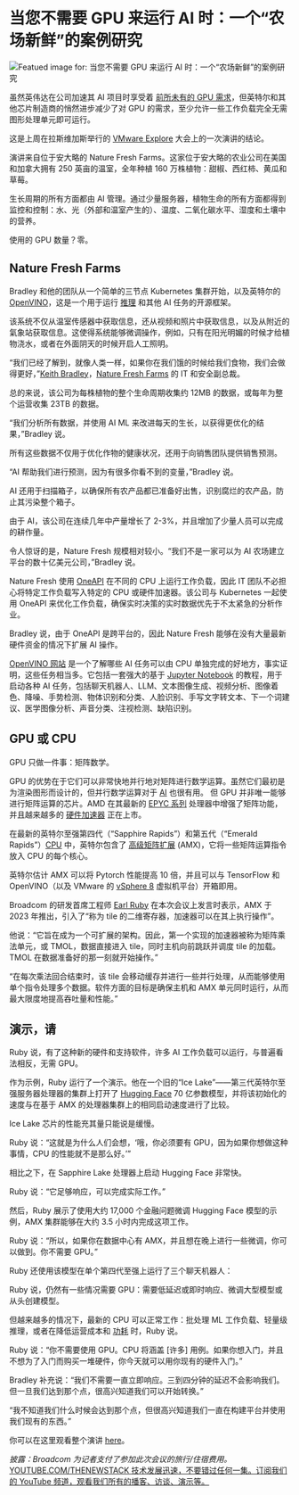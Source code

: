 # 当您不需要 GPU 来运行 AI 时：一个“农场新鲜”的案例研究

![Featued image for: 当您不需要 GPU 来运行 AI 时：一个“农场新鲜”的案例研究](https://cdn.thenewstack.io/media/2024/09/37fe0ae7-vmware-explore-ruby-bradley-1024x768.jpg)

虽然英伟达在公司加速其 AI 项目时享受着 [前所未有的 GPU 需求](https://thenewstack.io/nvidia-gpu-dominance-at-a-crossroads/)，但英特尔和其他芯片制造商的悄然进步减少了对 GPU 的需求，至少允许一些工作负载完全无需图形处理单元即可运行。

这是上周在拉斯维加斯举行的 [VMware Explore](https://tanzu.vmware.com?utm_content=inline+mention) 大会上的一次演讲的结论。

演讲来自位于安大略的 Nature Fresh Farms。这家位于安大略的农业公司在美国和加拿大拥有 250 英亩的温室，全年种植 160 万株植物：甜椒、西红柿、黄瓜和草莓。

生长周期的所有方面都由 AI 管理。通过少量服务器，植物生命的所有方面都得到监控和控制：水、光（外部和温室产生的）、温度、二氧化碳水平、湿度和土壤中的营养。

使用的 GPU 数量？零。

## Nature Fresh Farms

Bradley 和他的团队从一个简单的三节点 Kubernetes 集群开始，以及英特尔的 [OpenVINO](https://github.com/openvinotoolkit/openvino)，这是一个用于运行 [推理](https://thenewstack.io/5-open-llm-inference-platforms-for-your-next-ai-application/) 和其他 AI 任务的开源框架。

该系统不仅从温室传感器中获取信息，还从视频和照片中获取信息，以及从附近的氣象站获取信息。这使得系统能够微调操作，例如，只有在阳光明媚的时候才给植物浇水，或者在外面阴天的时候开启人工照明。

“我们已经了解到，就像人类一样，如果你在我们饿的时候给我们食物，我们会做得更好，”[Keith Bradley](https://www.linkedin.com/in/keith-bradley-76105049)，[Nature Fresh Farms](https://www.naturefresh.ca/) 的 IT 和安全副总裁。

总的来说，该公司为每株植物的整个生命周期收集约 12MB 的数据，或每年为整个运营收集 23TB 的数据。

“我们分析所有数据，并使用 AI ML 来改进每天的生长，以获得更优化的结果，”Bradley 说。

所有这些数据不仅用于优化作物的健康状况，还用于向销售团队提供销售预测。

“AI 帮助我们进行预测，因为有很多你看不到的变量，”Bradley 说。

AI 还用于扫描箱子，以确保所有农产品都已准备好出售，识别腐烂的农产品，防止其污染整个箱子。

由于 AI，该公司在连续几年中产量增长了 2-3%，并且增加了少量人员可以完成的耕作量。

令人惊讶的是，Nature Fresh 规模相对较小。“我们不是一家可以为 AI 农场建立平台的数十亿美元公司，”Bradley 说。

Nature Fresh 使用 [OneAPI](https://www.intel.com/content/www/us/en/developer/tools/oneapi/overview.html) 在不同的 CPU 上运行工作负载，因此 IT 团队不必担心将特定工作负载写入特定的 CPU 或硬件加速器。该公司与 Kubernetes 一起使用 OneAPI 来优化工作负载，确保实时决策的实时数据优先于不太紧急的分析作业。

Bradley 说，由于 OneAPI 是跨平台的，因此 Nature Fresh 能够在没有大量最新硬件资金的情况下扩展 AI 操作。

[OpenVINO 网站](https://www.intel.com/content/www/us/en/developer/tools/openvino-toolkit/overview.htm) 是一个了解哪些 AI 任务可以由 CPU 单独完成的好地方，事实证明，这些任务相当多。它包括一套强大的基于 [Jupyter Notebook](https://thenewstack.io/introduction-to-jupyter-notebooks-for-developers/) 的教程，用于启动各种 AI 任务，包括聊天机器人、LLM、文本图像生成、视频分析、图像着色、降噪、手势检测、物体识别和分类、人脸识别、手写文字转文本、下一个词建议、医学图像分析、声音分类、注视检测、缺陷识别。

## GPU 或 CPU

GPU 只做一件事：矩阵数学。

GPU 的优势在于它们可以非常快地并行地对矩阵进行数学运算。虽然它们最初是为渲染图形而设计的，但并行数学运算对于 [AI](https://thenewstack.io/ai/) 也很有用。
但 GPU 并非唯一能够进行矩阵运算的芯片。AMD 在其最新的 [EPYC 系列](https://www.amd.com/en/products/processors/server/epyc.html) 处理器中增强了矩阵功能，并且越来越多的 [硬件加速器](https://thenewstack.io/developers-can-now-access-the-worlds-fastest-ai-chip/) 正在上市。

在最新的英特尔至强第四代（“Sapphire Rapids”）和第五代（“Emerald Rapids”）[CPU](https://www.intel.com/content/www/us/en/products/details/processors/xeon/scalable.html) 中，英特尔包含了 [高级矩阵扩展](https://www.intel.com/content/www/us/en/products/docs/accelerator-engines/advanced-matrix-extensions/overview.html) (AMX)，它将一些矩阵运算指令放入 CPU 的每个核心。

英特尔估计 AMX 可以将 Pytorch 性能提高 10 倍，并且可以与 TensorFlow 和 OpenVINO（以及 VMware 的 [vSphere 8](https://core.vmware.com/resource/whats-new-vsphere-8) 虚拟机平台）开箱即用。

Broadcom 的研发首席工程师 [Earl Ruby](https://earlruby.org/tag/broadcom/) 在本次会议上发言时表示，AMX 于 2023 年推出，引入了“称为 tile 的二维寄存器，加速器可以在其上执行操作”。

他说：“它旨在成为一个可扩展的架构。因此，第一个实现的加速器被称为矩阵乘法单元，或 TMOL，数据直接进入 tile，同时主机向前跳跃并调度 tile 的加载。TMOL 在数据准备好的那一刻就开始操作。”

“在每次乘法回合结束时，该 tile 会移动缓存并进行一些并行处理，从而能够使用单个指令处理多个数据。软件方面的目标是确保主机和 AMX 单元同时运行，从而最大限度地提高吞吐量和性能。”

## 演示，请
Ruby 说，有了这种新的硬件和支持软件，许多 AI 工作负载可以运行，与普遍看法相反，无需 GPU。

作为示例，Ruby 运行了一个演示。他在一个旧的“Ice Lake”——第三代英特尔至强服务器处理器的集群上打开了 [Hugging Face](https://thenewstack.io/how-hugging-face-positions-itself-in-the-open-llm-stack/) 70 亿参数模型，并将该初始化的速度与在基于 AMX 的处理器集群上的相同启动速度进行了比较。

Ice Lake 芯片的性能充其量只能说是缓慢。

Ruby 说：“这就是为什么人们会想，‘哦，你必须要有 GPU，因为如果你想做这种事情，CPU 的性能就不是那么好。’”

相比之下，在 Sapphire Lake 处理器上启动 Hugging Face 非常快。

Ruby 说：“它足够响应，可以完成实际工作。”

然后，Ruby 展示了使用大约 17,000 个金融问题微调 Hugging Face 模型的示例，AMX 集群能够在大约 3.5 小时内完成这项工作。

Ruby 说：“所以，如果你在数据中心有 AMX，并且想在晚上进行一些微调，你可以做到。你不需要 GPU。”

Ruby 还使用该模型在单个第四代至强上运行了三个聊天机器人：

Ruby 说，仍然有一些情况需要 GPU：需要低延迟或即时响应、微调大型模型或从头创建模型。

但越来越多的情况下，最新的 CPU 可以正常工作：批处理 ML 工作负载、轻量级推理，或者在降低运营成本和 [功耗](https://thenewstack.io/how-amazon-matches-power-needs-to-green-energy-sources/) 时，Ruby 说。

Ruby 说：“你不需要使用 GPU。CPU 将涵盖 [许多] 用例。如果你想入门，并且不想为了入门而购买一堆硬件，你今天就可以用你现有的硬件入门。”

Bradley 补充说：“我们不需要一直立即响应。三到四分钟的延迟不会影响我们。但一旦我们达到那个点，很高兴知道我们可以开始转换。”

“我不知道我们什么时候会达到那个点，但很高兴知道我们一直在构建平台并使用我们现有的东西。”

你可以在这里观看整个演讲 [here](https://www.vmware.com/explore/video-library/video/6360760637112)。

*披露：Broadcom 为记者支付了参加此次会议的旅行/住宿费用。*
[
YOUTUBE.COM/THENEWSTACK
技术发展迅速，不要错过任何一集。订阅我们的 YouTube
频道，观看我们所有的播客、访谈、演示等。
](https://youtube.com/thenewstack?sub_confirmation=1)